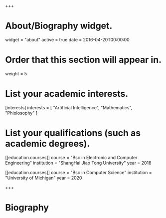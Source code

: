 +++
# About/Biography widget.
widget = "about"
active = true
date = 2016-04-20T00:00:00

# Order that this section will appear in.
weight = 5

# List your academic interests.
[interests]
  interests = [
    "Artificial Intelligence",
    "Mathematics",
    "Phiolosophy"
  ]

# List your qualifications (such as academic degrees).
[[education.courses]]
  course = "Bsc in Electronic and Computer Engineering"
  institution = "ShangHai Jiao Tong University"
  year = 2018

[[education.courses]]
  course = "Bsc in Computer Science"
  institution = "University of Michigan"
  year = 2020

 
+++

# Biography


